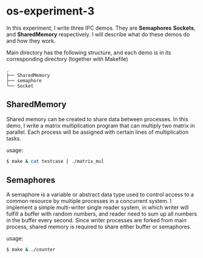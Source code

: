 #  os-experiment-3

In this experiment, I write three IPC demos. They are **Semaphores**
**Sockets**, and **SharedMemory** respectively.  I will describe what do these demos
do and how they work.

Main directory has the following structure, and each demo is in its
corresponding directory (together with Makefile)

    .
    ├── SharedMemory
    ├── semaphore
    └── Socket


## SharedMemory

Shared memory can be created to share data between processes. In this demo, I
write a matrix multiplication program that can multiply two matrix in parallel.
Each process will be assigned with certain lines of multiplication tasks.

usage:
```sh
$ make & cat testcase | ./matrix_mul
```

## Semaphores 

A semaphore is a variable or abstract data type used to control access to a
common resource by multiple processes in a concurrent system. I implement a
simple multi-writer single reader system, in which writer will fulfill a buffer
with random numbers, and reader need to sum up all numbers in the buffer every
second. Since writer processes are forked from main process, shared memory is
required to share either buffer or semaphores.

usage:
```sh
$ make & ./counter
```
